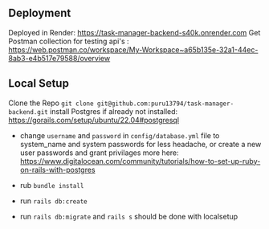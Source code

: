 

## Deployment


Deployed in Render: <https://task-manager-backend-s40k.onrender.com>
Get Postman collection for testing api's : <https://web.postman.co/workspace/My-Workspace~a65b135e-32a1-44ec-8ab3-e4b517e79588/overview>

## Local Setup 

Clone the Repo `git clone git@github.com:puru13794/task-manager-backend.git`
install Postgres if already not installed: <https://gorails.com/setup/ubuntu/22.04#postgresql>

* change `username` and `password` in `config/database.yml` file to system_name and system passwords for less headache, or create a new user passwords and grant privilages more here: <https://www.digitalocean.com/community/tutorials/how-to-set-up-ruby-on-rails-with-postgres>

* rub `bundle install`

* run `rails db:create`

* run `rails db:migrate` and `rails s` should be done with localsetup


